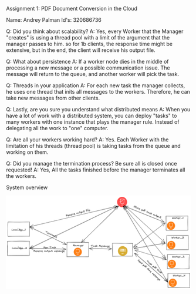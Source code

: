 Assignment 1: PDF Document Conversion in the Cloud

Name: Andrey Palman
Id's: 320686736

Q: Did you think about scalability?
A: Yes, every Worker that the Manager "creates" is using a thread pool with a limit of the argument that the manager passes to him. so for 1b clients, the response time might be extensive, but in the end, the client will receive his output file.

Q: What about persistence
A: If a worker node dies in the middle of processing a new message or a possible communication issue. The message will return to the queue, and another worker will pick the task.

Q:  Threads in your application
A: For each new task the manager collects, he uses one thread that inits all messages to the workers. Therefore, he can take new messages from other clients.

Q: Lastly, are you sure you understand what distributed means
A: When you have a lot of work with a distributed system, you can deploy "tasks" to many workers with one instance that plays the manager rule. Instead of delegating all the work to "one" computer.

Q: Are all your workers working hard?
A: Yes. Each Worker with the limitation of his threads (thread pool) is taking tasks from the queue and working on them.

Q:  Did you manage the termination process? Be sure all is closed once requested!
A: Yes, All the tasks finished before the manager terminates all the workers.

System overview

![](system.png)
